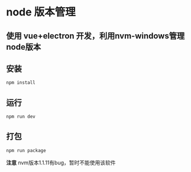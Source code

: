 # node 版本管理

## 使用 vue+electron 开发，利用nvm-windows管理node版本

## 安装

```bash
npm install
```

## 运行

```bash
npm run dev
```

## 打包

```bash
npm run package
```

**注意**
nvm版本1.1.11有bug，暂时不能使用该软件
